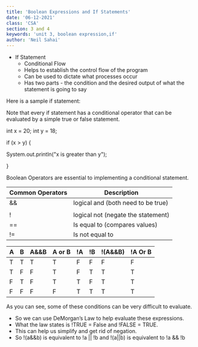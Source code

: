 ```yaml
---
title: 'Boolean Expressions and If Statements'
date: '06-12-2021'
class: 'CSA'
section: 3 and 4
keywords: 'unit 3, boolean expression,if'
author: 'Neil Sahai'
---
```


- If Statement
  - Conditional Flow
  - Helps to establish the control flow of the program
  - Can be used to dictate what processes occur
  - Has two parts - the condition and the desired output of what the statement is going to say
  
Here is a sample if statement:

Note that every if statement has a conditional operator that can be evaluated by a simple true or false statement.


int x = 20;
int y = 18;

if (x > y) {
  
  System.out.println("x is greater than y");

}



Boolean Operators are essential to implementing a conditional statement.
  
| Common Operators | Description |
| ----------- | ----------- |
| &&      | logical and (both need to be true)      |
| ||   | logical or (either needs to be true)       |
| ! | logical not (negate the statement) |
| == | Is equal to (compares values) |
| != | Is not equal to |

| A  | B  | A&&B | A or B | !A  | !B | !(A&&B)  |  !A Or B |
|---|---|---|---|---|---|---|---|
|  T |  T | T | T  |  F | F  | F  | F  |
|  T |  F | F | T |  F |  T |  T |  T |
|  F |  T | F | T  | T  | F  | T  | T  |
|  F |  F | F | F  |  T | T  | T  | T  |

As you can see, some of these conditions can be very difficult to evaluate. 
  - So we can use DeMorgan’s Law to help evaluate these expressions. 
  - What the law states is !TRUE = False and !FALSE = TRUE. 
  - This can help us simplify and get rid of negation. 
  - So !(a&&b) is equivalent to !a || !b and !(a||b) is equivalent to !a && !b
  
  


